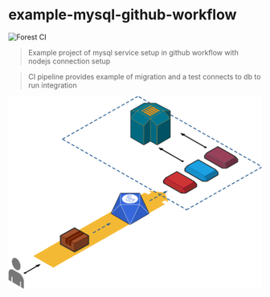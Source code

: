 # example-mysql-github-workflow

![Forest CI](https://github.com/meroware/example-mysql-github-workflow-service/workflows/Forest%20CI/badge.svg)

> Example project of mysql service setup in github workflow with nodejs connection setup

> CI pipeline provides example of migration and a test connects to db to run integration

![Diagram](./diagram.png)
